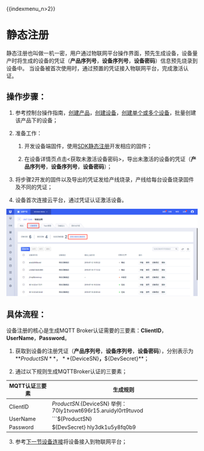 {{indexmenu_n>2}}

# 静态注册
静态注册也叫做一机一密，用户通过物联网平台操作界面，预先生成设备，设备量产时将生成的设备的凭证（**产品序列号**，**设备序列号**，**设备密码**）信息预先烧录到设备中。 当设备被首次使用时，通过预置的凭证接入物联网平台，完成激活认证。

## 操作步骤：

1. 参考控制台操作指南，[创建产品](../../console_guide/product_device/create_products)，[创建设备](../../console_guide/product_device/create_devcies)，[创建单个或多个设备](../../console_guide/product_device/create_devcies#创建单个或多个设备)，批量创建该产品下的设备；

2. 准备工作：

   1. 开发设备端固件，使用[SDK静态注册](#静态注册)开发相应的固件；

   2. 在设备详情页点击<获取未激活设备密码>，导出未激活的设备的凭证（**产品序列号**，**设备序列号**，**设备密码**）；

3. 将步骤2开发的固件以及导出的凭证发给产线烧录，产线给每台设备烧录固件及不同的凭证；

4. 设备首次连接云平台，通过凭证认证激活设备。

![获取未激活设备密码](../../images/获取未激活设备密码.png)

## 具体流程：
设备注册的核心是生成MQTT Broker认证需要的三要素：**ClientID**，**UserName**，**Password**。

1. 获取到设备的注册凭证（**产品序列号**，**设备序列号**，**设备密码**），分别表示为**${ProductSN}**，**${DeviceSN}**，**${DevSecret}**；

2. 通过以下规则生成MQTTBroker认证的三要素；

|MQTT认证三要素|生成规则|
|---|---|
|ClientID | ${ProductSN}.${DeviceSN} 举例：70ly1tvowt696r15.aruidyl0rt9tuvod|
|UserName | ```${ProductSN}|${DeviceSN}|${authmode}``` ```举例：70ly1tvowt696r15|aruidyl0rt9tuvod|1``` authmode: 1 表示静态注册；2表示动态注册|
|Password | ${DevSecret} hly3dk1u5y8fq0b9|

3. 参考[下一节设备连接](../connecting_devices)将设备接入到物联网平台；
